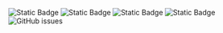 ![Static Badge](https://img.shields.io/badge/blacklists-61-000000) ![Static Badge](https://img.shields.io/badge/blacklisted-2983867-cc0000) ![Static Badge](https://img.shields.io/badge/whitelisted-2254-00CC00) ![Static Badge](https://img.shields.io/badge/streaming_blacklist-28107-000000) ![GitHub issues](https://img.shields.io/github/issues/fabriziosalmi/blacklists)
